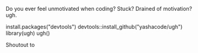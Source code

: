 Do you ever feel unmotivated when coding? Stuck? Drained of motivation? ugh.

install.packages("devtools")
devtools::install_github("yashacode/ugh")
library(ugh)
ugh()

Shoutout to 
